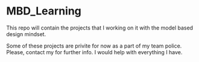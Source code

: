 # MBD_Learning
This repo will contain the projects that I working on it with the model based design mindset.

Some of these projects are privite for now as a part of my team police. 
Please, contact my for further info. I would help with everything I have.
